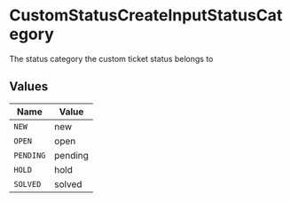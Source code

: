 # CustomStatusCreateInputStatusCategory

The status category the custom ticket status belongs to


## Values

| Name      | Value     |
| --------- | --------- |
| `NEW`     | new       |
| `OPEN`    | open      |
| `PENDING` | pending   |
| `HOLD`    | hold      |
| `SOLVED`  | solved    |